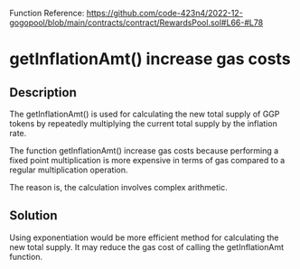 Function Reference: https://github.com/code-423n4/2022-12-gogopool/blob/main/contracts/contract/RewardsPool.sol#L66-#L78

# getInflationAmt() increase gas costs

## Description
The getInflationAmt() is used for calculating the new total supply of GGP tokens by repeatedly multiplying the current total supply by the inflation rate.

The function getInflationAmt() increase gas costs because performing a fixed point multiplication is more expensive in terms of gas compared to a regular multiplication operation. 

The reason is, the calculation involves complex arithmetic.

## Solution
Using exponentiation would be more efficient method for calculating the new total supply. It may reduce the gas cost of calling the getInflationAmt function.
